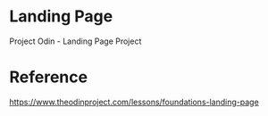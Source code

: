 # Landing Page
Project Odin - Landing Page Project

# Reference
https://www.theodinproject.com/lessons/foundations-landing-page